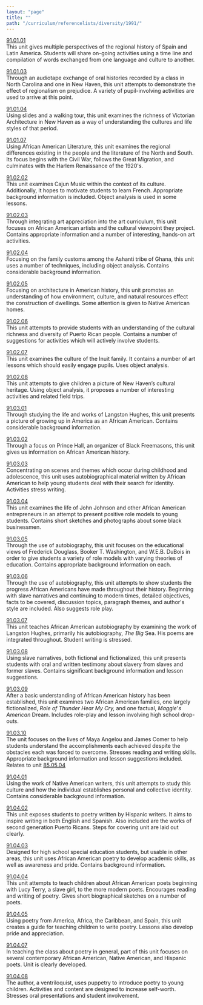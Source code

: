 ```yaml
---
layout: "page"
title: ""
path: "/curriculum/referencelists/diversity/1991/"
---
```

<main><a href="../../../guides/1991/1/91.01.01.x.html">91.01.01</a> <br/> This unit gives multiple perspectives of the regional history of Spain and Latin America. Students will share on-going activities using a time line and compilation of words exchanged from one language and culture to another. <p> <a href="../../../guides/1991/1/91.01.03.x.html">91.01.03</a> <br/> Through an audiotape exchange of oral histories recorded by a class in North Carolina and one in New Haven, this unit attempts to demonstrate the effect of regionalism on prejudice. A variety of pupil-involving activities are used to arrive at this point. </p><p> <a href="../../../guides/1991/1/91.01.04.x.html">91.01.04</a> <br/> Using slides and a walking tour, this unit examines the richness of Victorian Architecture in New Haven as a way of understanding the cultures and life styles of that period. </p><p> <a href="../../../guides/1991/1/91.01.07.x.html">91.01.07</a> <br/> Using African American Literature, this unit examines the regional differences existing in the people and the literature of the North and South. Its focus begins with the Civil War, follows the Great Migration, and culminates with the Harlem Renaissance of the 1920's. </p><p> <a href="../../../guides/1991/2/91.02.02.x.html">91.02.02</a> <br/> This unit examines Cajun Music within the context of its culture. Additionally, it hopes to motivate students to learn French. Appropriate background information is included. Object analysis is used in some lessons. </p><p> <a href="../../../guides/1991/2/91.02.03.x.html">91.02.03</a> <br/> Through integrating art appreciation into the art curriculum, this unit focuses on African American artists and the cultural viewpoint they project. Contains appropriate information and a number of interesting, hands-on art activities. </p><p> <a href="../../../guides/1991/2/91.02.04.x.html">91.02.04</a> <br/> Focusing on the family customs among the Ashanti tribe of Ghana, this unit uses a number of techniques, including object analysis. Contains considerable background information. </p><p> <a href="../../../guides/1991/2/91.02.05.x.html">91.02.05</a> <br/> Focusing on architecture in American history, this unit promotes an understanding of how environment, culture, and natural resources effect the construction of dwellings. Some attention is given to Native American homes. </p><p> <a href="../../../guides/1991/2/91.02.06.x.html">91.02.06</a> <br/> This unit attempts to provide students with an understanding of the cultural richness and diversity of Puerto Rican people. Contains a number of suggestions for activities which will actively involve students. </p><p> <a href="../../../guides/1991/2/91.02.07.x.html">91.02.07</a> <br/> This unit examines the culture of the Inuit family. It contains a number of art lessons which should easily engage pupils. Uses object analysis. </p><p> <a href="../../../guides/1991/2/91.02.08.x.html">91.02.08</a> <br/> This unit attempts to give children a picture of New Haven’s cultural heritage. Using object analysis, it proposes a number of interesting activities and related field trips. </p><p> <a href="../../../guides/1991/3/91.03.01.x.html">91.03.01</a> <br/> Through studying the life and works of Langston Hughes, this unit presents a picture of growing up in America as an African American. Contains considerable background information. </p><p> <a href="../../../guides/1991/3/91.03.02.x.html">91.03.02</a> <br/> Through a focus on Prince Hall, an organizer of Black Freemasons, this unit gives us information on African American history. </p><p> <a href="../../../guides/1991/3/91.03.03.x.html">91.03.03</a> <br/> Concentrating on scenes and themes which occur during childhood and adolescence, this unit uses autobiographical material written by African American to help young students deal with their search for identity. Activities stress writing. </p><p> <a href="../../../guides/1991/3/91.03.04.x.html">91.03.04</a> <br/> This unit examines the life of John Johnson and other African American entrepreneurs in an attempt to present positive role models to young students. Contains short sketches and photographs about some black businessmen. </p><p> <a href="../../../guides/1991/3/91.03.05.x.html">91.03.05</a> <br/> Through the use of autobiography, this unit focuses on the educational views of Frederick Douglass, Booker T. Washington, and W.E.B. DuBois in order to give students a variety of role models with varying theories of education. Contains appropriate background information on each. </p><p> <a href="../../../guides/1991/3/91.03.06.x.html">91.03.06</a> <br/> Through the use of autobiography, this unit attempts to show students the progress African Americans have made throughout their history. Beginning with slave narratives and continuing to modern times, detailed objectives, facts to be covered, discussion topics, paragraph themes, and author's style are included. Also suggests role play. </p><p> <a href="../../../guides/1991/3/91.03.07.x.html">91.03.07</a> <br/> This unit teaches African American autobiography by examining the work of Langston Hughes, primarily his autobiography, <i>The</i> <i>Big</i> Sea. His poems are integrated throughout. Student writing is stressed. </p><p> <a href="../../../guides/1991/3/91.03.08.x.html">91.03.08</a> <br/> Using slave narratives, both fictional and fictionalized, this unit presents students with oral and written testimony about slavery from slaves and former slaves. Contains significant background information and lesson suggestions. </p><p> <a href="../../../guides/1991/3/91.03.09.x.html">91.03.09</a> <br/> After a basic understanding of African American history has been established, this unit examines two African American families, one largely fictionalized, <i>Role</i> <i>of</i> <i>Thunder</i> <i>Hear</i> <i>My</i> <i>Cry,</i> and one factual, <i>Maggie</i>'<i>s</i> <i>American</i> Dream. Includes role-play and lesson involving high school drop-outs. </p><p> <a href="../../../guides/1991/3/91.03.10.x.html">91.03.10</a> <br/> The unit focuses on the lives of Maya Angelou and James Comer to help students understand the accomplishments each achieved despite the obstacles each was forced to overcome. Stresses reading and writing skills. Appropriate background information and lesson suggestions included. Relates to unit <a href="../../../guides/1985/5/85.05.04.x.html">85.05.04</a> </p><p> <a href="../../../guides/1991/4/91.04.01.x.html">91.04.01</a> <br/> Using the work of Native American writers, this unit attempts to study this culture and how the individual establishes personal and collective identity. Contains considerable background information. </p><p> <a href="../../../guides/1991/4/91.04.02.x.html">91.04.02</a> <br/> This unit exposes students to poetry written by Hispanic writers. It aims to inspire writing in both English and Spanish. Also included are the works of second generation Puerto Ricans. Steps for covering unit are laid out clearly. </p><p> <a href="../../../guides/1991/4/91.04.03.x.html">91.04.03</a> <br/> Designed for high school special education students, but usable in other areas, this unit uses African American poetry to develop academic skills, as well as awareness and pride. Contains background information. </p><p> <a href="../../../guides/1991/4/91.04.04.x.html">91.04.04</a> <br/> This unit attempts to teach children about African American poets beginning with Lucy Terry, a slave girl, to the more modern poets. Encourages reading and writing of poetry. Gives short biographical sketches on a number of poets. </p><p> <a href="../../../guides/1991/4/91.04.05.x.html">91.04.05</a> <br/> Using poetry from America, Africa, the Caribbean, and Spain, this unit creates a guide for teaching children to write poetry. Lessons also develop pride and appreciation. </p><p> <a href="../../../guides/1991/4/91.04.07.x.html">91.04.07</a> <br/> In teaching the class about poetry in general, part of this unit focuses on several contemporary African American, Native American, and Hispanic poets. Unit is clearly developed. </p><p> <a href="../../../guides/1991/4/91.04.08.x.html">91.04.08</a> <br/> The author, a ventriloquist, uses puppetry to introduce poetry to young children. Activities and content are designed to increase self-worth. Stresses oral presentations and student involvement. <br/> <br/> 
</p></main>